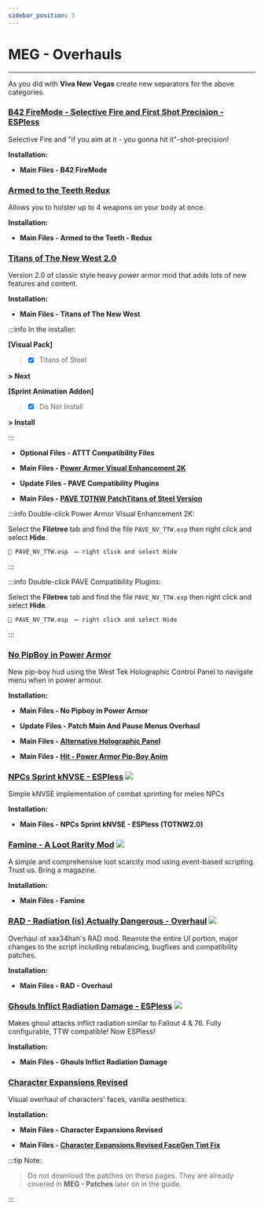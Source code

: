```yaml
---
sidebar_position: 5
---
```


# MEG - Overhauls

---

As you did with **Viva New Vegas** create new separators for the above categories.

### [B42 FireMode - Selective Fire and First Shot Precision - ESPless](https://www.nexusmods.com/newvegas/mods/82576)

Selective Fire and "if you aim at it - you gonna hit it"-shot-precision!

**Installation:**

- **Main Files - B42 FireMode**


### [Armed to the Teeth Redux](https://www.nexusmods.com/newvegas/mods/74936)

Allows you to holster up to 4 weapons on your body at once.

**Installation:**

- **Main Files - Armed to the Teeth - Redux**


### [Titans of The New West 2.0](https://www.nexusmods.com/newvegas/mods/78688)

Version 2.0 of classic style heavy power armor mod that adds lots of new features and content.

**Installation:**

- **Main Files - Titans of The New West**

:::info In the installer:

**[Visual Pack]**

> - [x] Titans of Steel

**> Next**

**[Sprint Animation Addon]**

> - [x] Do Not Install

**> Install**

:::

- **Optional Files - ATTT Compatibility Files**

- **Main Files - [Power Armor Visual Enhancement 2K](https://www.nexusmods.com/newvegas/mods/74786?tab=files)**

- **Update Files - PAVE Compatibility Plugins**

- **Main Files - [PAVE TOTNW PatchTitans of Steel Version](https://www.nexusmods.com/newvegas/mods/74174?tab=files)**

:::info Double-click Power Armor Visual Enhancement 2K:

Select the **Filetree** tab and find the file `PAVE_NV_TTW.esp` then right click and select **Hide**.

```
📄 PAVE_NV_TTW.esp  ⟵ right click and select Hide
```

:::

:::info Double-click PAVE Compatibility Plugins:

Select the **Filetree** tab and find the file `PAVE_NV_TTW.esp` then right click and select **Hide**.

```
📄 PAVE_NV_TTW.esp  ⟵ right click and select Hide
```

:::


### [No PipBoy in Power Armor](https://www.nexusmods.com/newvegas/mods/66916)

New pip-boy hud using the West Tek Holographic Control Panel to navigate menu when in power armour.

**Installation:**

- **Main Files - No Pipboy in Power Armor**

- **Update Files - Patch Main And Pause Menus Overhaul**

- **Main Files - [Alternative Holographic Panel](https://www.nexusmods.com/newvegas/mods/82636?tab=files)**

- **Main Files - [Hit - Power Armor Pip-Boy Anim](https://www.nexusmods.com/newvegas/mods/84046?tab=files)**


### [NPCs Sprint kNVSE - ESPless](https://www.nexusmods.com/newvegas/mods/83745) ![](../static/img/Difficulty.png)

Simple kNVSE implementation of combat sprinting for melee NPCs 

**Installation:**

- **Main Files -  NPCs Sprint kNVSE - ESPless (TOTNW2.0)**


### [Famine - A Loot Rarity Mod](https://www.nexusmods.com/newvegas/mods/74985) ![](../static/img/Difficulty.png)

A simple and comprehensive loot scarcity mod using event-based scripting. Trust us. Bring a magazine.

**Installation:**

- **Main Files - Famine**


### [RAD - Radiation (is) Actually Dangerous - Overhaul](https://www.nexusmods.com/newvegas/mods/71541)  ![](../static/img/Difficulty.png)

Overhaul of xax34hah's RAD mod. Rewrote the entire UI portion, major changes to the script including rebalancing, bugfixes and compatibility patches.

**Installation:**

- **Main Files - RAD - Overhaul**


### [Ghouls Inflict Radiation Damage - ESPless](https://www.nexusmods.com/newvegas/mods/77401)  ![](../static/img/Difficulty.png)

Makes ghoul attacks inflict radiation similar to Fallout 4 & 76. Fully configurable, TTW compatible! Now ESPless!

**Installation:**

- **Main Files - Ghouls Inflict Radiation Damage**


### [Character Expansions Revised](https://www.nexusmods.com/newvegas/mods/64862?tab=description)

Visual overhaul of characters' faces, vanilla aesthetics.

**Installation:**

- **Main Files - Character Expansions Revised**

- **Main Files - [Character Expansions Revised FaceGen Tint Fix](https://www.nexusmods.com/newvegas/mods/82167?tab=files)**

:::tip Note:

> Do not download the patches on these pages. They are already covered in **MEG - Patches** later on in the guide.

:::